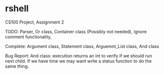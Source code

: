 # rshell
CS100 Project, Assignment 2

TODO:
	Parser,
	Or class,
	Container class (Possibly not needed),
	Ignore comment functionality,


Complete:
	Argument class,
	Statement class,
	Arguemnt_List class,
	And class

Bug Report:
	And class:
	execution returns an int to verify if we should run next child. If we have time we may want write a status function to do the same thing.
